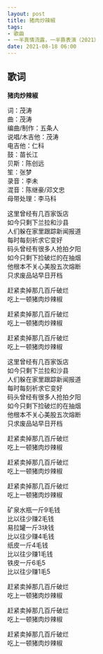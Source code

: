 ```yaml
---
layout: post
title: 猪肉炒辣椒
tags: 
- 歌曲
- 一半真情流露，一半靠表演（2021）
date: 2021-08-18 06:00
---
```


## 歌词

**猪肉炒辣椒**

词：茂涛  
曲：茂涛  
编曲/制作：五条人  
说唱/木吉他：茂涛  
电吉他：仁科  
鼓：苗长江  
贝斯：陈创远  
笙：张梦  
录音：李未  
混音：陈继豪/邓文忠  
母带处理：李马科

这里曾经有几百家饭店  
如今只剩下兰拉和沙县  
人们躲在家里跟踪新闻报道  
每时每刻祈求它变好  
码头曾经有很多人抢拍夕阳  
如今只剩下捡破烂的在抽烟  
他根本不关心美股五次熔断  
只求废品站早日开档

赶紧卖掉那几百斤破烂  
吃上一顿猪肉炒辣椒

赶紧卖掉那几百斤破烂  
吃上一顿猪肉炒辣椒

赶紧卖掉那几百斤破烂  
吃上一顿猪肉炒辣椒

这里曾经有几百家饭店  
如今只剩下兰拉和沙县  
人们躲在家里跟踪新闻报道  
每时每刻祈求它变好  
码头曾经有很多人抢拍夕阳  
如今只剩下捡破烂的在抽烟  
他根本不关心美股五次熔断  
只求废品站早日开档

赶紧卖掉那几百斤破烂  
吃上一顿猪肉炒辣椒

赶紧卖掉那几百斤破烂  
吃上一顿猪肉炒辣椒

赶紧卖掉那几百斤破烂  
吃上一顿猪肉炒辣椒

矿泉水瓶一斤9毛钱  
比以往少赚2毛钱  
易拉罐一斤3块钱  
比以往少赚4毛钱  
纸皮一斤4毛钱  
比以往少赚1毛钱  
铁皮一斤6毛5  
比以往少赚1毛5

赶紧卖掉那几百斤破烂  
吃上一顿猪肉炒辣椒

赶紧卖掉那几百斤破烂  
吃上一顿猪肉炒辣椒

赶紧卖掉那几百斤破烂  
吃上一顿猪肉炒辣椒
